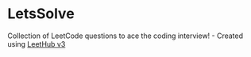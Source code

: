 # LetsSolve
Collection of LeetCode questions to ace the coding interview! - Created using [LeetHub v3](https://github.com/raphaelheinz/LeetHub-3.0)
